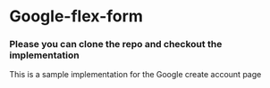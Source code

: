 # Google-flex-form

### Please you can clone the repo and checkout the implementation

This is a sample implementation for the Google create account page
